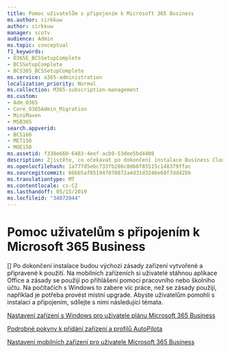```yaml
---
title: Pomoc uživatelům s připojením k Microsoft 365 Business
ms.author: sirkkuw
author: sirkkuw
manager: scotv
audience: Admin
ms.topic: conceptual
f1_keywords:
- O365E_BCSSetupComplete
- BCSSetupComplete
- BCS365_BCSSetupComplete
ms.service: o365-administration
localization_priority: Normal
ms.collection: M365-subscription-management
ms.custom:
- Adm_O365
- Core_O365Admin_Migration
- MiniMaven
- MSB365
search.appverid:
- BCS160
- MET150
- MOE150
ms.assetid: f338e660-6483-4eef-acb9-53dee5bd4408
description: Zjistěte, co očekávat po dokončení instalace Business Cloud Suite.
ms.openlocfilehash: 1a777d5ebc733fb286c8d66f85515c148379ffac
ms.sourcegitcommit: 66bb5af851947078872a4d31d3246e69f7dd42bb
ms.translationtype: MT
ms.contentlocale: cs-CZ
ms.lasthandoff: 05/15/2019
ms.locfileid: "34072044"
---
```

# <a name="help-users-connect-to-microsoft-365-business"></a>Pomoc uživatelům s připojením k Microsoft 365 Business

[] Po dokončení instalace budou výchozí zásady zařízení vytvořené a připravené k použití. Na mobilních zařízeních si uživatelé stáhnou aplikace Office a zásady se použijí po přihlášení pomocí pracovního nebo školního účtu. Na počítačích s Windows to zabere víc práce, než se zásady použijí, například je potřeba provést místní upgrade. Abyste uživatelům pomohli s instalací a připojením, sdílejte s nimi následující témata.
  
[Nastavení zařízení s Windows pro uživatele plánu Microsoft 365 Business](set-up-windows-devices.md)
  
[Podrobné pokyny k přidání zařízení a profilů AutoPilota](add-autopilot-devices-and-profile.md)
  
[Nastavení mobilních zařízení pro uživatele Microsoft 365 Business](set-up-mobile-devices.md)
  

